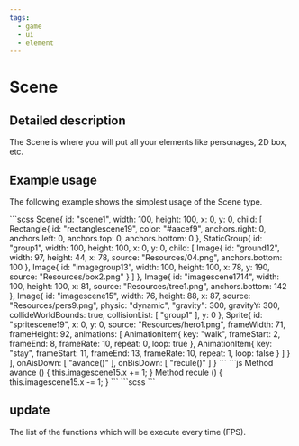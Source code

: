 ```yaml
---
tags:
  - game
  - ui
  - element
---
```

# Scene

## Detailed description
The Scene is where you will put all your elements like personages, 2D box, etc.

## Example usage
The following example shows the simplest usage of the Scene type.

<code-group>
<code-block title=".at" active>
```scss
Scene{
  id: "scene1",
  width: 100,
  height: 100,
  x: 0,
  y: 0,
  child: [
    Rectangle{
      id: "rectanglescene19",
      color: "#aacef9",
      anchors.right: 0,
      anchors.left: 0,
      anchors.top: 0,
      anchors.bottom: 0
    },
    StaticGroup{
      id: "group1",
      width: 100,
      height: 100,
      x: 0,
      y: 0,
      child: [
        Image{
          id: "ground12",
          width: 97,
          height: 44,
          x: 78,
          source: "Resources/04.png",
          anchors.bottom: 100
        },
        Image{
          id: "imagegroup13",
          width: 100,
          height: 100,
          x: 78,
          y: 190,
          source: "Resources/box2.png"
        }
      ]
    },
    Image{
      id: "imagescene1714",
      width: 100,
      height: 100,
      x: 81,
      source: "Resources/tree1.png",
      anchors.bottom: 142
    },
    Image{
      id: "imagescene15",
      width: 76,
      height: 88,
      x: 87,
      source: "Resources/pers9.png",
      physic: "dynamic",
      "gravity": 300,
      gravityY: 300,
      collideWorldBounds: true,
      collisionList: [
        "group1"
      ],
      y: 0
    },
    Sprite{
      id: "spritescene19",
      x: 0,
      y: 0,
      source: "Resources/hero1.png",
      frameWidth: 71,
      frameHeight: 92,
      animations: [
        AnimationItem{
          key: "walk",
          frameStart: 2,
          frameEnd: 8,
          frameRate: 10,
          repeat: 0,
          loop: true
        },
        AnimationItem{
          key: "stay",
          frameStart: 11,
          frameEnd: 13,
          frameRate: 10,
          repeat: 1,
          loop: false
        }
      ]
    }
  ],
  onAisDown: [
    "avance()"
  ],
  onBisDown: [
    "recule()"
  ]
}
```
</code-block>

<code-block title=".atObj">
```js
Method avance () { 
	this.imagescene15.x += 1; 
}
Method recule () { 
	this.imagescene15.x -= 1; 
}
```
</code-block>

<code-block title=".atStyle">
```scss
```
</code-block>
</code-group>

## update <Badge text="Array" type="tip" vertical="middle"/>
The list of the functions which will be execute every time (FPS).
